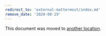 ```yaml
---
redirect_to: 'external-mattermost/index.md'
remove_date: '2020-08-19'
---
```


This document was moved to [another location](external-mattermost/index.md).
